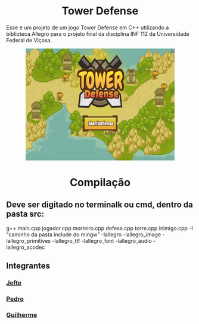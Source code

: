 <h1 align="center">
	Tower Defense
</h1>
<p>
	Esse é um projeto de um jogo Tower Defense em C++ utilizando a biblioteca Allegro para o projeto final da disciplina INF 112 da Universidade Federal de Viçosa.
</p>
<div align="center">
	<img src="./assets/Menu_bmp.bmp" width="400px" height="300px"/>
</div>
<div>
<h1 align="center">
	Compilação
</h1>
<h2>Deve ser digitado no terminalk ou cmd, dentro da pasta src:</h2>
<p>
g++ main.cpp jogador.cpp morteiro.cpp defesa.cpp torre.cpp inimigo.cpp -I "caminho da pasta include do mingw" -lallegro -lallegro_image -lallegro_primitives -lallegro_ttf -lallegro_font -lallegro_audio -lallegro_acodec 
</p>
</div>
<h2>Integrantes</h2>
<h3><a href="https://github.com/kalupx">Jefte</h3>
<h3><a href="https://github.com/PedroFiorio">Pedro</h3>
<h3><a href="https://github.com/GuilhermeUFV">Guilherme</h3>
